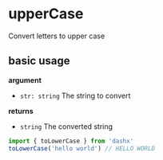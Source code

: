 # upperCase
Convert letters to upper case

## basic usage

**argument**
- `str: string` The string to convert

**returns**
- `string` The converted string

```ts
import { toLowerCase } from 'dashx'
toLowerCase('hello world') // HELLO WORLD
```
